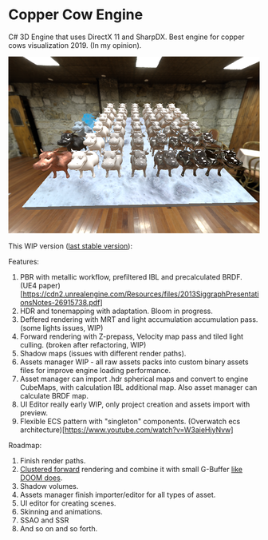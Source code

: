 # Copper Cow Engine
C# 3D Engine that uses DirectX 11 and SharpDX.
Best engine for copper cows visualization 2019. (In my opinion).

![screenshot1](https://github.com/AlexanderKub/CopperCowEngine/raw/master/Branding/Screenshots/ScreenshotPBR.png)

This WIP version ([last stable version](855c8236615f03e8fb036c2fc57a4b127f5073ab)):

Features:
1) PBR with metallic workflow, prefiltered IBL and precalculated BRDF. (UE4 paper)[https://cdn2.unrealengine.com/Resources/files/2013SiggraphPresentationsNotes-26915738.pdf]
2) HDR and tonemapping with adaptation. Bloom in progress.
3) Deffered rendering with MRT and light accumulation accumulation pass. (some lights issues, WIP)
4) Forward rendering with Z-prepass, Velocity map pass and tiled light culling. (broken after refactoring, WIP)
5) Shadow maps (issues with different render paths).
6) Assets manager WIP - all raw assets packs into custom binary assets files for improve engine loading performance.
7) Asset manager can import .hdr spherical maps and convert to engine CubeMaps, with calculation IBL additional map. Also asset manager can calculate BRDF map.
8) UI Editor really early WIP, only project creation and assets import with preview.
9) Flexible ECS pattern with "singleton" components. (Overwatch ecs architecture)[https://www.youtube.com/watch?v=W3aieHjyNvw]

Roadmap: 
1) Finish render paths.
2) [Clustered forward](http://www.humus.name/Articles/PracticalClusteredShading.pdf) rendering and combine it with small G-Buffer [like DOOM does](http://www.adriancourreges.com/blog/2016/09/09/doom-2016-graphics-study/).
3) Shadow volumes.
4) Assets manager finish importer/editor for all types of asset.
5) UI editor for creating scenes.
6) Skinning and animations.
7) SSAO and SSR
8) And so on and so forth.
